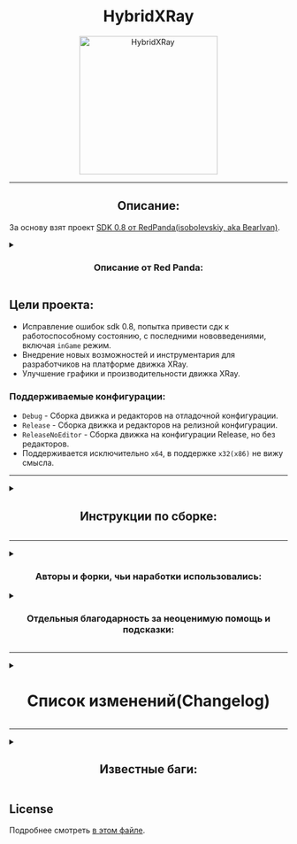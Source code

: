 <h1 align="center">
  HybridXRay
</h1>

<div align="center">
  <p>
    <a href="https://github.com/Roman-n/HybridXRay">
      <img src="https://github.com/Roman-n/HybridXRay/blob/!_test_Build_workflow/utils/image/Icon_HybridXRay.png" alt="HybridXRay" width="250" height="250" />
    </a>
  </p>

</div>

___
<h2 align="center">
  Описание:
</h2>

  За основу взят проект [SDK 0.8 от RedPanda(isobolevskiy, aka BearIvan)](https://github.com/RedPandaProjects/XRayEngine).
<details>
  <summary>
    <h3 align="center">
      Описание от <b>Red Panda</b>:
    </h2>
  </summary>

XRayEngine [![Discord](https://img.shields.io/discord/530968529311367178?label=discord)](https://discord.gg/AyyCFs7)
==========================

###  Особенности:
* Оригинальный движок Зова припяти с минимальными изменениями
* Полный порт Editors на  visual studio и x64
* Робочий ЧН на ЗП

### Features:
* Original Call of Pripyat engine with minimal changes
* Full port of Editors on visual studio and x64
* Working CS on COP Engine

### More details
This repository contains XRay Engine 1.6 sources based on T-6638

It is a place to share ideas on what to implement, gather people that want to work on the engine,
and work on the source code.

If you find a bug or have an enhancement request, file an [Issue](https://github.com/TheBearProject/XRayEngine/issues).

Pull requests appreciated! However, the following things should be taken into consideration:
* We want to keep the game as close as possible to the vanilla game, so instead of introducing new gameplay features,
  consider adding non-gameplay features, fixing bugs, improving performance and code quality
* Major changes should be discussed before implementation

Be advised that this project is not sanctioned by GSC Game World in any way – and they remain the copyright holders
of all the original source code.

</details>

## Цели проекта:
- Исправление ошибок sdk 0.8, попытка привести сдк к работоспособному состоянию, с последними нововведениями, включая `inGame` режим.
- Внедрение новых возможностей и инструментария для разработчиков на платформе движка XRay.
- Улучшение графики и производительности движка XRay.

### Поддерживаемые конфигурации:
- `Debug` - Сборка движка и редакторов на отладочной конфигурации.
- `Release` - Сборка движка и редакторов на релизной конфигурации.
- `ReleaseNoEditor` - Сборка движка на конфигурации Release, но без редакторов.
- Поддерживается исключительно `x64`, в поддержке `x32(x86)` не вижу смысла.



___
<details>
  <summary>
    <h2 align="center">
      Инструкции по сборке:
    </h2>
  </summary>

- Рекомендуется актуальная версия Visual Studio 2022.
  - MFC
  - C++/CLI
  - Windows SDK 10.0

- Клонировать репозиторий, набрав команду в терминале:

```console
git clone https://github.com/Roman-n/HybridXRay.git
```

- Открыть решение Engine.sln.
- Выбрать необходимую конфигурацию `Debug | Release | ReleaseNoEditor`
- Запустить `Собрать решение`.

</details>

___
<details>
  <summary>
    <h3 align="center">
      Авторы и форки, чьи наработки использовались:
    </h3>
  </summary>

- [RedProjects](https://github.com/RedPandaProjects/XRayEngine)
- [VaIeroK](https://github.com/VaIeroK)
    + [XrayExportTool](https://github.com/VaIeroK/XrayExportTool)
- [Graff46](https://github.com/Graff46/XRayEngine)
- [tsmp](https://github.com/tsmp)
    + [xraySdkEditors](https://github.com/tsmp/xraySdkEditors)
- [X-RAY - SDK(OMP fix v1)](https://github.com/xray-omp/omp-sdk)
- [xray-csky_borscht_sdk](https://bitbucket.org/stalker/xray-csky_borscht_sdk/src)
- [OpenXRay](https://github.com/OpenXRay/xray-16)
- [LVutner](https://github.com/LVutner)
- [OGSR-Engine](https://github.com/OGSR/OGSR-Engine)

</details>
<details>
  <summary>
    <h3 align="center">
      Отдельныя благодарность за неоценимую помощь и подсказки:
    </h3>
  </summary>

- [RedPanda](https://github.com/RedPandaProjects)
- [Debrovski](https://github.com/Debrovski)
- [tsmp](https://github.com/tsmp)(maks0)
- [abramcumner](https://github.com/abramcumner)
- [VaIeroK](https://github.com/VaIeroK)
- [Xottab_DUTY](https://github.com/Xottab-DUTY)
- [Mortan](https://github.com/mortany)

</details>

___
<details>
  <summary>
    <h1 align="center">
      Список изменений(Changelog)
    </h1>
  </summary>

`[Очерёдность изменений - снизу вверх]`

## SDK 0.8.1b:

- [XrEngine] Поддержка анимаций нового формата(без сжатия). by Mortan.
- [LevelEditor] Фикс травы в редакторе.
+ Добавлены Дефолтные настройки редакторов:
    - Теперь по умолчанию, при первом запуске редакторов, окна редакторов будут с настроенными окнами.
    - По умолчанию у редакторов в оконном режиме разрешение 1280х800 - если разрешение экрана будет меньше этого разрешения - редакторы могут запускаться со сбитыми настройами окон -> в таком случае приходится самостоятельно всё в ручную настраивать по новой.
    - Радиус рендера геометрии по дефолту увеличил до 500м.
    - 'Far Plane' по дефолту уменьшил до 1000м., снижение 'Far Plane' позволяет увеличить производительность, если включить статический свет в LE.
- [LevelEditor]  Фикс вылета, при нажатии 'Align To Object' в Группах при пустой сцене.
- К новым функциям в AE, в пропах добавлены всплывающие подсказки. В будущем надо будет добавить подсказки ко всем функциям.
- Сделана возможность добавлять всплывающие подсказки в пропах.
- Ко всем кнопкам на панели меню добавлены всплывающие подсказки, в две локализации.
- [ShaderEditor] 'Preview' и 'Item Properties' перенёс в 'UIRightBarForm'. Ибо гораздо удобнее работать, когда свойства в отдельном окне.
- [ShaderEditor|ActorEditor] Добавлена очистка в пропах. Чтоб при смене итема не оставались секции от прошлых выбранных итемов.
- [ParticleEditor] Добавлена очистка эффектов в пропах. Чтоб при смене партиклов не оставались секции эффектов от прошлых выбранных партиклов.
- Улучшен интерфейс всех редакторов, сделан более удобным и схожим с оригинальным СДК.
+ Улучшен лог.
    - Некоторый вывод в лог убран под опции "рассширенного лога" в настройках.
    - Поправлены цвета сообщений в логе.
    - Расширенный лог включён по умолчанию. Так же по дефолту включил флаг анимаций "force 16Bit".
+ [shaders] Фикс шейдерных багов от LVutner:
    - Светлая обводка вокруг объектов при освещении.
    - Косяк с тенями облаков.
- [ActorEditor]  Drag'N'Drop в 'UIBoneForm', он же 'BonePart'.
- Фикс загрузки/выгрузки материалов в AE, спасибо за помощь abramcumner'у.
- Реализация локализации, в редакторах, на 2 языка En/Ru, переключение добавлено на панель меню редакторов.
- Фикс движка - когда он не мог загрузить текстуру сохранения на r3-r4.
+ [Splash]:
    - На Splash сделан прогресс бар и вывод стадий загрузки.
    - Всем редакторам добавлен Splash при запуске.
+ [Image Editor]:
    - Возможность самостоятельно указывать формат бампа.
    - Увеличено окно предпросмотра текстуры.
    - Обновление 'RedImage', Image Editor теперь полностью функционален.(спасибо за обновление RedPanda)
    - При этом, после обновления RedImage - так же заработал движок на r3-r4.
    - Исправлено обновление списка свойств при изменении типа текстуры в 'ImageEditor'.[tsmp]
- Удалены лишние проекты.
- Форматирование файлов(кода) настроенным .clang-format. Не всё и не везде, и не идеально - но лучше чем было.
- Переделаны и заменены иконки всех редакторов и движка.
- Настройка проектов под 'PlatformToolset v141/v142/v143'. Т.е. поддержка VS2017-VS2022, протестировано на VS2019-VS2022.(Подсмотрено в OpenXRay)
- Исправлена компиляция всех проектов, исправлены почти все варнинги.

___
## Список изменений от других авторов/проектов:

### Список изменений [XrayExportTool(VaIeroK)]:
- Фикс загрузки рендер буфферов. В идеале их перезагружать после смены типа сглаживания для визуализации.
- Фикс экспорта ogf без скелета, опциональные нормали.
- Сохранение скейла для статических объектов.
+ Автодетект типа сглаживания.
    - Сглаживание модели автоматически определяется при импорте модели в AE, и автоматически устанавливается флаг сглаживания, который соответствует сглаживанию модели.
- Переписана пысовская система экспорта статик моделей, снято ограничение на колличество полигонов.
- Починил кривую пысовскую сортировку мешей.
- Правки по DM, скейл для DM.
- Добавил разделение мешей если у меша больше 60000 вертексов, 65535 чаще всего выбивал так как было уже поздно разделять.
- Многопоточный Batch, работает в 8 раз быстрее чем без многопотока.
- Stripify для статики.
- Немного многопотока(tbb).
- Настройка сообщений в Лог.
- tbb для статик геометрии.
- Добавил tbb.
- Поддержка скейла для ogf без костей, obj.
- Поддержка ТЧ(SoC) экспорта ogf.
- Поддержка ТЧ(SoC) сглаживания!
- Вместо вылета `<!(Pos <= Size) && (Pos >= 0)` - запись в логе.
- Масштабирование моделей в Actor Editor - BORSCHT SDK.
- Добавил нужные и вырезал ненужные оптимизации моделей.
- Поддержка оригинальных нормалей модели от Мортана.
- Вывел stripify оптимизацию под флаг, по дефолту она не нужна.
- HQ Geometry+
- Optimize surfaces.
- Экспорт анимаций без сжатия.
- Вырезана оптимизация skls и оптимизация ключей анимаций.
- Возможность экспортировать анимации с битым boneparts.

___
### Список изменений [xraySdkEditors(tsmp)]:
- Переделаны иконки редакторов.
- Исправлен краш при рендере связи вейпоинтов в одной точке.
- Исправлено неправильное поведение окна подтверждения.
- Починено отображение выделения рамкой партиклов.
- Расширен лимит команды в рпоинте до 31.
- Не падаем при ошибках в анимациях.
- Починен множественный выбор файлов в диалогах.
- Исправлено несохранение настроек расположения окон когда путь до сдк содержит кириллицу и некоторые символы.
- Увеличен FRUSTUM_SAFE в 4 раза(Вылетало на гигантских локациях с кучей порталов при их выделелении прямоугольником).
- Исправлены неправильные координаты на экране при качестве рендера не 100% (#1).
- Исправлен краш при изменении текстовых свойств нескольких объектов с разными значениями.
- Исправлена установка значения -1 вместо любого вводимого, для числовых свойств с максимальным значением u32(-1).
- ChooseForm при открытии выделяет выбранные ранее элементы.
- Поправлен запуск с рабочим каталогом, отличающимся от корня сдк на ресурсах чистого sdk 0.7. Часть путей в fs.ltx стандартного sdk 0.7 имеет вместо root add, и не имеет add. Предусматриваем такой вариант.
- Исправлен краш при закрытии Level Editor.
- Исправлен краш при нажатии apply и ok в текстовых свойствах.
- Закрываем редактор текстового свойства по нажатию "ок" если сохраненное значение совпадает с введенным.
- Исправлено не закрывающееся окно Minimap editor.
- Восстановлена настройка Respawn time.
- Починена работа с буфером обмена. Также переделана иначе правка сохранения настроек расположения окон.
- Обновление списка объектов вынесено в отдельный поток.
+ [Library Editor]:
    - Реализована основа Library Editor на imgui.
    - Исправлено отображение случайного количества полигонов при отсутствии превью.
    - Реализовано превью в Library editor.
    - Library editor: создание превью-картинки.
    - Library editor: создание lod текстур.
- Исправлен вылет от неправильного типа звука.
- Добавлено выставление флага сохраненной сцены.
- Исправлен спавн рпоинта и env mod.
- Исправлена ошибка с неправильным сохранением количества объектов.
- Исправлен вылет на верификации при отсутствии шейдера.
- Добавлено сообщение при экспорте сетки большего размера, чем может обработать стандартный компилятор и игра.

___
### Список изменений [Graff46]:
- Fixed path when compiling DO
- Поправил добавление расширения файла (dds) текстуры травы локации простым добавлением строки. Функция `EFS_Utils::ChangeFileExt(LPCSTR src, LPCSTR ext)` работает с ошибками.
- Исправлен не корректный поиск пути к файлу если в названии папок присутствуют точки.

___
### Список изменений [X-RAY - SDK(OMP fix v1)]:
- Исправлено создание порталов на х64.
- Исправлена возможность поворачивать объекты.
- Исправлены лютые лаги при взаимодействии с объектом, после изменения чего либо в Properties.
- Исправлена возможность создания $rpoint.
- Расширено количество Team у $rpoint'a до 32 (для МП проектов).
- Исправлены галочки GameType.
- Исправлен вылет при попытке задать имя Waypoint'у.
- Исправлена ситуации когда объекту не назначается имя (после сохранения\загрузки происходил вылет _name).
- Добавлены недостающие параметры в Properties к Sound source.
- Добавлена возможность загрузить лог xrAI после verify (облегчен поиск некоректных нодов).
- В Object List добавлена кнопка Focus on Selected - для фокусировки камеры на выделенный объект в списке.
- В контекстное меню (по ПКМ) добавлена кнопка Duplicate - дублирует выделенный объект.
- Добавлен фикс битых thm (взято из https://github.com/OGSR/OGSR-Engine).
- Увеличен максимальный размер LOD текстуры до 8192х8192.
- Увеличен максимальный размер Detail текстуры до 8192х8192, количество detail object до 512.
- Исправлен контрол выбора цвета (например в секторах).
- Исправлен баг с созданием дерева каталогов, приводило к вылету если у файла и папки рядом с ним одинаковое имя. Так же добавлен пропуск и предупреждение при ошибке в построении древа каталогов\файлов.
- Добавлен фокус на Properties после выбора другого объекта во вьюпорте.
- Увеличена максимальная длина текста в TextView с 20 до 40.
- Исправлена генерация *_bump#.
- Ускорена компрессия текстур.
- Добавлена фозможность растягивать Image Editor.
- Добавлен горизонтальный скролл в Image Editor.
- Исправлена не правильная позиция во вью порте при изменении параметра Quality.
- Исправлен не корректный поиск пути к файлу если в названии папок присутствуют точки (взято из https://github.com/Graff46/XRayEngine).
- Измененена цветовая палитра редакторов.
- Исправлен Object List при низких или высоких разрешениях (теперь имеет фиксированый размер и добавлен общий скролл).
- Прочие мелкие изменения.

</details>

___
<details>
  <summary>
    <h2 align="center">
      Известные баги:
    </h2>
  </summary>

```diff

!  После просчета АИ сетки ФПС падает в два раза, и так каждый раз. Помогает перезапуск СДК.
#  В AE, при импорте анимаций в формате 'skl' - иногда возможны вылеты редактора, причины пока не известны. При возникновении таковых проблем - можно сделать импорт анимаций в формате 'skls'.
-  Настройки редакторов по умолчанию расчитаны на разрешение экрана '1280x800', но если разрешение монитора меньше этого - редакторы могут запускаться со сбитыми настройками окон, в таком случае только руками заново под себя настраивать.
-  Компилятор xrAI не компилирует spawn, поломался после реализации'inGame' режима, пока не получилось исправить. Пока что решением является - использовать сторонний компилятор. Если у кого нибудь есть желание помочь в этом вопросе - пишите.
```
</details>

## License

Подробнее смотреть [в этом файле](License.txt).
